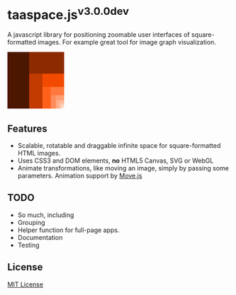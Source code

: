 # taaspace.js<sup>v3.0.0dev</sup>

A javascript library for positioning zoomable user interfaces of square-formatted images. For example great tool for image graph visualization.

![taaspace.js Logo](docs/taaspace-logo-128.png?raw=true)

## Features

- Scalable, rotatable and draggable infinite space for square-formatted HTML images.
- Uses CSS3 and DOM elements, **no** HTML5 Canvas, SVG or WebGL
- Animate transformations, like moving an image, simply by passing some parameters. Animation support by [Move.js](http://visionmedia.github.io/move.js/)

## TODO

- So much, including
- Grouping
- Helper function for full-page apps.
- Documentation
- Testing

## License

[MIT License](../blob/master/LICENSE)
